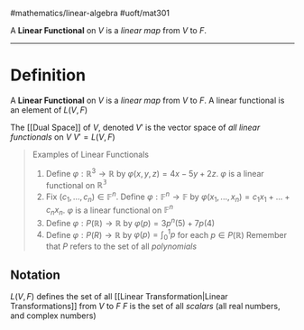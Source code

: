 #mathematics/linear-algebra #uoft/mat301 


A **Linear Functional** on $V$ is a *linear map* from $V$ to $F$. 

---

# Definition
A **Linear Functional** on $V$ is a *linear map* from $V$ to $F$. 
	A linear functional is an element of $L(V,F)$

The [[Dual Space]] of $V$, denoted $V'$ is the vector space of *all linear functionals* on $V$
	$V'=L(V,F)$

> Examples of Linear Functionals
> 	1. Define $\varphi: \mathbb{R}^{3}\rightarrow \mathbb{R}$ by $\varphi(x,y,z)=4x-5y+2z$. $\varphi$ is a linear functional on $\mathbb{R^{3}}$
> 	2. Fix $(c_{1},...,c_{n})\in \mathbb{F}^{n}$. Define $\varphi:\mathbb{F}^{n}\rightarrow \mathbb{F}$ by $\varphi(x_{1},...,x_{n})=c_{1}x_{1}+\dots +c_{n}x_{n}$. $\varphi$ is a linear functional on $\mathbb{F}^{n}$
> 	3. Define $\varphi:P(\mathbb{R})\rightarrow \mathbb{R}$ by $\varphi(p)=3p^{n}(5)+7p(4)$ 
> 	4. Define $\varphi:P(R)\rightarrow \mathbb{R}$ by $\varphi(p)=\int_{0}^{1}p$ for each $p\in P(\mathbb{R})$
> 	Remember that $P$ refers to the set of all *polynomials*

## Notation
 $L(V,F)$ defines the set of all [[Linear Transformation|Linear Transformations]] from $V$ to $F$
 $F$ is the set of all *scalars* (all real numbers, and complex numbers)

 